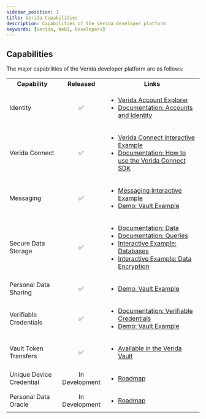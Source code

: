 ```yaml
---
sidebar_position: 1
title: Verida Capabilities
description: Capabilities of the Verida developer platform
keywords: [Verida, Web3, Developers]
---
```


## Capabilities 

The major capabilities of the Verida developer platform are as follows:

<table>
<tr><th>Capability</th><th>Released</th><th>Links</th></tr>
<tr>
    <td align="left">Identity</td>
    <td align="center">✅ </td>
    <td align="left">
        <ul>
            <li><a href="https://accounts.verida.io">Verida Account Explorer</a></li>
            <li><a href="/docs/concepts/accounts-and-identity">Documentation: Accounts and Identity</a></li>
        </ul>
    </td>
</tr>

<tr>
    <td align="left">Verida Connect</td>
    <td align="center">✅ </td>
    <td align="left">
        <ul>
            <li><a href="/docs/tutorial/SSO">Verida Connect Interactive Example</a></li>
            <li><a href="/docs/single-sign-on-sdk">Documentation: How to use the Verida Connect SDK</a></li>
        </ul>
    </td>
</tr>

<tr>
    <td align="left">Messaging</td>
    <td align="center">✅ </td>
    <td align="left">
        <ul>
            <li><a href="/docs/tutorial/messaging">Messaging Interactive Example</a></li>
            <li><a href="https://vault-examples.demos.verida.io/">Demo: Vault Example</a></li>
        </ul>
    </td>
</tr>

<tr>
    <td align="left">Secure Data Storage</td>
    <td align="center">✅ </td>
    <td align="left">
        <ul>
            <li><a href="/docs/client-sdk/data">Documentation: Data</a></li>
            <li><a href="/docs/client-sdk/data">Documentation: Queries</a></li>
            <li><a href="/docs/tutorial/databases">Interactive Example: Databases</a></li>
            <li><a href="/docs/tutorial/encryption">Interactive Example: Data Encryption</a></li>
        </ul>
    </td>
</tr>

<tr>
    <td align="left">Personal Data Sharing</td>
    <td align="center">✅ </td>
    <td align="left">
        <ul>
            <li><a href="https://vault-examples.demos.verida.io/">Demo: Vault Example</a></li>
        </ul>
    </td>
</tr>

<tr>
    <td align="left">Verifiable Credentials</td>
    <td align="center">✅ </td>
    <td align="left">
        <ul>
            <li><a href="/docs/extensions/verifiable-credentials">Documentation: Verifiable Credentials</a></li>
            <li><a href="https://vault-examples.demos.verida.io/">Demo: Vault Example</a></li>
        </ul>
    </td>
</tr>

<tr>
    <td align="left">Vault Token Transfers</td>
    <td align="center">✅ </td>
    <td align="left">
        <ul>
            <li><a href="https://vault.verida.io">Available in the Verida Vault</a></li>
        </ul>
    </td>
</tr>

<tr>
    <td align="left">Unique Device Credential</td>
    <td align="center">In Development</td>
    <td align="left">
        <ul>
            <li><a href="#roadmap">Roadmap</a></li>
        </ul>
    </td>
</tr>

<tr>
    <td align="left">Personal Data Oracle</td>
    <td align="center">In Development</td>
    <td align="left">
        <ul>
            <li><a href="#roadmap">Roadmap</a></li>
        </ul>
    </td>
</tr>

</table>

